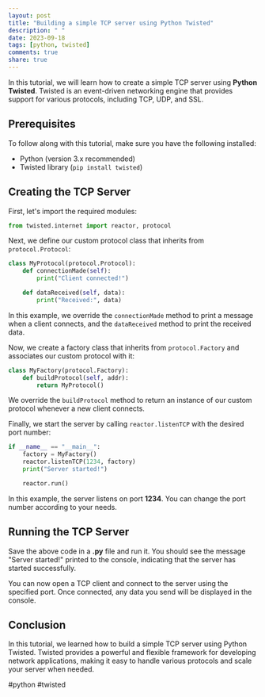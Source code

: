 ```yaml
---
layout: post
title: "Building a simple TCP server using Python Twisted"
description: " "
date: 2023-09-18
tags: [python, twisted]
comments: true
share: true
---
```


In this tutorial, we will learn how to create a simple TCP server using **Python Twisted**. Twisted is an event-driven networking engine that provides support for various protocols, including TCP, UDP, and SSL.

## Prerequisites
To follow along with this tutorial, make sure you have the following installed:
- Python (version 3.x recommended)
- Twisted library (`pip install twisted`)

## Creating the TCP Server
First, let's import the required modules:

```python
from twisted.internet import reactor, protocol
```

Next, we define our custom protocol class that inherits from `protocol.Protocol`:

```python
class MyProtocol(protocol.Protocol):
    def connectionMade(self):
        print("Client connected!")

    def dataReceived(self, data):
        print("Received:", data)
```

In this example, we override the `connectionMade` method to print a message when a client connects, and the `dataReceived` method to print the received data.

Now, we create a factory class that inherits from `protocol.Factory` and associates our custom protocol with it:

```python
class MyFactory(protocol.Factory):
    def buildProtocol(self, addr):
        return MyProtocol()
```

We override the `buildProtocol` method to return an instance of our custom protocol whenever a new client connects.

Finally, we start the server by calling `reactor.listenTCP` with the desired port number:

```python
if __name__ == "__main__":
    factory = MyFactory()
    reactor.listenTCP(1234, factory)
    print("Server started!")

    reactor.run()
```

In this example, the server listens on port **1234**. You can change the port number according to your needs.

## Running the TCP Server
Save the above code in a **.py** file and run it. You should see the message "Server started!" printed to the console, indicating that the server has started successfully.

You can now open a TCP client and connect to the server using the specified port. Once connected, any data you send will be displayed in the console.

## Conclusion
In this tutorial, we learned how to build a simple TCP server using Python Twisted. Twisted provides a powerful and flexible framework for developing network applications, making it easy to handle various protocols and scale your server when needed.

#python #twisted